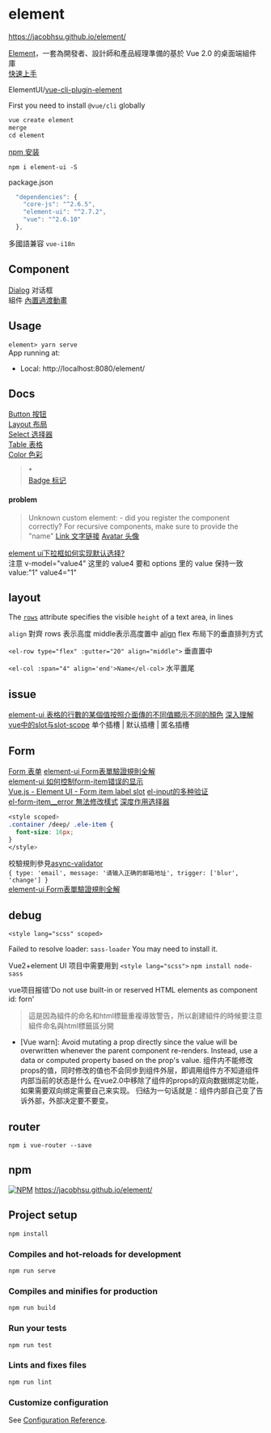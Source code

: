 # element

https://jacobhsu.github.io/element/


[Element](https://element.eleme.cn/#/zh-CN)，一套為開發者、設計師和產品經理準備的基於 Vue 2.0 的桌面端組件庫  
[快速上手](https://element.eleme.cn/#/zh-CN/component/quickstart)  

ElementUI/[vue-cli-plugin-element](https://github.com/ElementUI/vue-cli-plugin-element) 

First you need to install `@vue/cli` globally 
```js
vue create element
merge 
cd element
```

[npm 安装](https://element.eleme.cn/#/zh-CN/component/installation) 

`npm i element-ui -S`  

package.json
```js
  "dependencies": {
    "core-js": "^2.6.5",
    "element-ui": "^2.7.2",
    "vue": "^2.6.10"
  },
```

多國語兼容 `vue-i18n`  


## Component 
[Dialog](https://element.eleme.cn/#/zh-CN/component/dialog) 对话框  
組件 [內置過渡動畫](https://element.eleme.cn/#/zh-CN/component/transition)

## Usage 

`element> yarn serve`  
App running at:
  - Local:   http://localhost:8080/element/


## Docs

[Button 按钮](https://element.eleme.io/#/zh-CN/component/button)    
[Layout 布局](https://element.eleme.io/#/zh-CN/component/layout)  
[Select 选择器](https://element.eleme.io/#/zh-CN/component/select)  
[Table 表格](https://element.eleme.io/#/zh-CN/component/table)  
[Color 色彩](https://element.eleme.io/#/zh-CN/component/color)  
> <span class="text-danger">*</span>  
[Badge 标记](https://element.eleme.io/#/zh-CN/component/badge)  

#### problem
> Unknown custom element: <el-avatar> - did you register the component correctly? For recursive components, make sure to provide the "name"
[Link 文字链接](https://element.eleme.cn/#/zh-CN/component/link)
[Avatar 头像](https://element.eleme.cn/#/zh-CN/component/avatar)

[element ui下拉框如何实现默认选择?](https://segmentfault.com/q/1010000008962854)  
注意 v-model="value4" 这里的 value4 要和 options 里的 value 保持一致  value:"1"  value4="1"


## layout

The [`rows`](https://www.w3schools.com/tags/att_rows.asp) attribute specifies the visible `height` of a text area, in lines 

`align` 對齊 rows 表示高度  middle表示高度置中
[align](https://element.eleme.io/#/zh-CN/component/layout)	flex 布局下的垂直排列方式

`<el-row type="flex" :gutter="20" align="middle">` 垂直置中  

`<el-col :span="4" align='end'>Name</el-col>`  水平置尾  


## issue 

[element-ui 表格的行數的某個值按照介面傳的不同值顯示不同的顏色](https://www.itread01.com/content/1541645523.html)
[深入理解vue中的slot与slot-scope](https://segmentfault.com/a/1190000012996217)  单个插槽 | 默认插槽 | 匿名插槽


## Form

[Form 表单](https://element.eleme.io/#/zh-CN/component/form) 
[element-ui Form表單驗證規則全解](https://www.itread01.com/content/1545621854.html)  
[element-ui 如何控制form-item错误的显示](https://segmentfault.com/q/1010000010177594)  
[Vue.js - Element UI - Form item label slot](https://stackoverflow.com/questions/44377070/vue-js-element-ui-form-item-label-slot)
[el-input的多种验证](https://www.kancloud.cn/oliver556/element/1016084)  
[el-form-item__error 無法修改樣式](https://www.itread01.com/content/1545298806.html)
[深度作用选择器](https://233px.com/15184274797002.html)  
```css
<style scoped>
.container /deep/ .ele-item {
  font-size: 16px;
}
</style>
```

校驗規則參見[async-validator](https://github.com/yiminghe/async-validator)  
`{ type: 'email', message: '请输入正确的邮箱地址', trigger: ['blur', 'change'] }`  
[element-ui Form表單驗證規則全解](https://www.itread01.com/content/1545621854.html)  

## debug

`<style lang="scss" scoped>`

Failed to resolve loader: `sass-loader`
You may need to install it.

Vue2+element UI 项目中需要用到 `<style lang="scss">`
`npm install node-sass`  

vue项目报错'Do not use built-in or reserved HTML elements as component id: forn'  
> 這是因為組件的命名和html標籤重複導致警告，所以創建組件的時候要注意組件命名與html標籤區分開


 * [Vue warn]: Avoid mutating a prop directly since the value will be overwritten whenever the parent component re-renders. Instead, use a data or computed property based on the prop's value.
组件内不能修改props的值，同时修改的值也不会同步到组件外层，即调用组件方不知道组件内部当前的状态是什么
在vue2.0中移除了组件的props的双向数据绑定功能，如果需要双向绑定需要自己来实现。
归结为一句话就是：组件内部自己变了告诉外部，外部决定要不要变。  

## router

`npm i vue-router --save`  

## npm 

[![NPM](https://nodei.co/npm/gh-pages.png?downloads=true&stars=true)](https://nodei.co/npm/gh-pages/)  https://jacobhsu.github.io/element/

## Project setup
```
npm install
```

### Compiles and hot-reloads for development
```
npm run serve
```

### Compiles and minifies for production
```
npm run build
```

### Run your tests
```
npm run test
```

### Lints and fixes files
```
npm run lint
```

### Customize configuration
See [Configuration Reference](https://cli.vuejs.org/config/).
